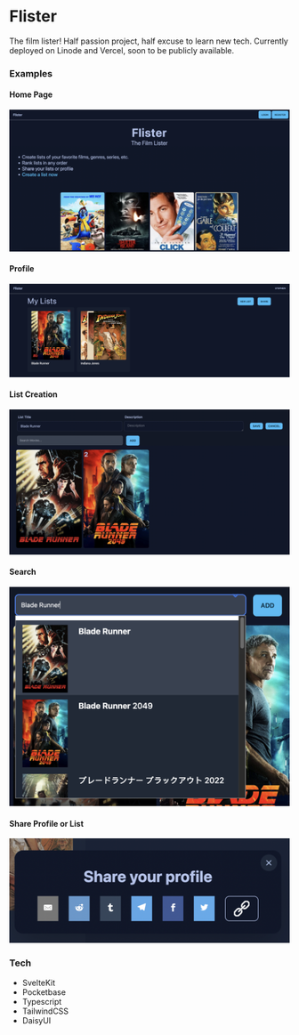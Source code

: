 # Flister
The film lister! Half passion project, half excuse to learn new tech.
Currently deployed on Linode and Vercel, soon to be publicly available.

### Examples
#### Home Page
![Home Page](/readme/home.png)

#### Profile
![Profile](/readme/profile.png)

#### List Creation
![List Creation](/readme/list.png)

#### Search
![Search through IMDB Titles](/readme/search.png)

#### Share Profile or List
![Share Profile or List](/readme/share.png)

### Tech
- SvelteKit
- Pocketbase
- Typescript
- TailwindCSS
- DaisyUI


